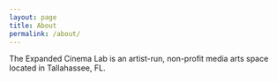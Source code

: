 ```yaml
---
layout: page
title: About
permalink: /about/
---
```


The Expanded Cinema Lab is an artist-run, non-profit media arts space located in Tallahassee, FL.
